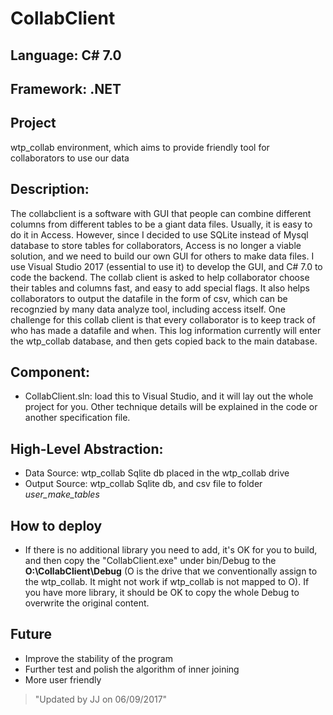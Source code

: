 # CollabClient

## Language: C# 7.0 
## Framework: .NET 

## Project
wtp_collab environment, which aims to provide friendly tool for collaborators to use our data 

## Description:
The collabclient is a software with GUI that people can combine different columns from different tables to be a giant data files. Usually, it is easy to do it in Access. However, since I decided to use SQLite instead of Mysql database to store tables for collaborators, Access is no longer a viable solution, and we need to build our own GUI for others to make data files. I use Visual Studio 2017 (essential to use it) to develop the GUI, and C# 7.0 to code the backend. The collab client is asked to help collaborator choose their tables and columns fast, and easy to add special flags. It also helps collaborators to output the datafile in the form of csv, which can be recognzied by many data analyze tool, including access itself. One challenge for this collab client is that every collaborator is to keep track of who has made a datafile and when. This log information currently will enter the wtp_collab database, and then gets copied back to the main database.

## Component:
*   CollabClient.sln: load this to Visual Studio, and it will lay out the whole project for you. Other technique details will be explained in the code or another specification file. 

## High-Level Abstraction:
* Data Source: wtp_collab Sqlite db placed in the wtp_collab drive
* Output Source: wtp_collab Sqlite db, and csv file to folder *user_make_tables*

## How to deploy
* If there is no additional library you need to add, it's OK for you to build, and then copy the "CollabClient.exe" under bin/Debug to the **O:\CollabClient\Debug** (O is the drive that we conventionally assign to the wtp_collab. It might not work if wtp_collab is not mapped to O). If you have more library, it should be OK to copy the whole Debug to overwrite the original content. 

## Future
* Improve the stability of the program
* Further test and polish the algorithm of inner joining
* More user friendly

>"Updated by JJ on 06/09/2017"
